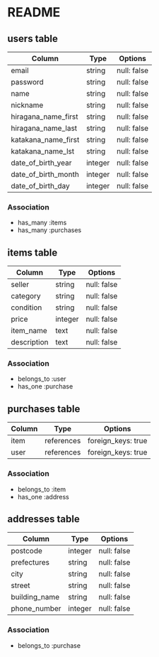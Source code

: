# README

## users table

|        Column       |  Type  |   Options   |
|---------------------|--------|-------------|
| email               | string | null: false |
| password            | string | null: false |
| name                | string | null: false |
| nickname            | string | null: false |
| hiragana_name_first | string | null: false |
| hiragana_name_last  | string | null: false |
| katakana_name_first | string | null: false |
| katakana_name_lst   | string | null: false |
| date_of_birth_year  | integer| null: false |
| date_of_birth_month | integer| null: false |
| date_of_birth_day   | integer| null: false |

### Association

* has_many :items
* has_many :purchases


## items table

|    Column   |  Type  |   Options   |
|-------------|--------|-------------| 
| seller      | string | null: false |
| category    | string | null: false |
| condition   | string | null: false |
| price       | integer| null: false |
| item_name   | text   | null: false |
| description | text   | null: false |

### Association

* belongs_to :user
* has_one :purchase


## purchases table

|Column|    Type    |      Options       |
|------|------------|--------------------|
| item | references | foreign_keys: true |
| user | references | foreign_keys: true |

### Association

* belongs_to :item
* has_one :address

## addresses table

|     Column    |   Type  |   Options   |
|---------------|---------|-------------|
| postcode      | integer | null: false |
| prefectures   | string  | null: false |
| city          | string  | null: false |
| street        | string  | null: false |
| building_name | string  | null: false |
| phone_number  | integer | null: false |

### Association

* belongs_to :purchase